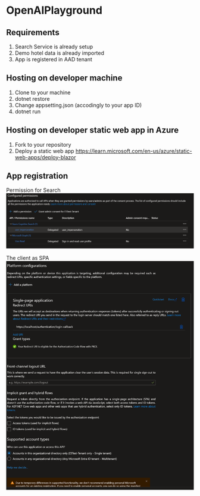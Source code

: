 # OpenAIPlayground

## Requirements

1. Search Service is already setup
2. Demo hotel data is already imported
3. App is registered in AAD tenant

## Hosting on developer machine

1. Clone to your machine
2. dotnet restore
3. Change appsetting.json (accodingly to your app ID)
4. dotnet run

## Hosting on developer static web app in Azure

1. Fork to your repository
2. Deploy a static web app https://learn.microsoft.com/en-us/azure/static-web-apps/deploy-blazor


## App registration
Permission for Search 
![App registration](image1.png)

The client as SPA
![App registration](image2.png)